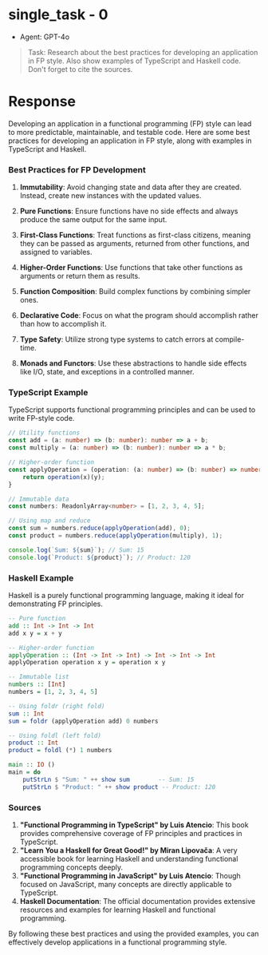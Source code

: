 
# single_task - 0

- Agent: GPT-4o

> Task: Research about the best practices for developing an application in FP style. Also show examples of TypeScript and Haskell code. Don't forget to cite the sources.

# Response

Developing an application in a functional programming (FP) style can lead to more predictable, maintainable, and testable code. Here are some best practices for developing an application in FP style, along with examples in TypeScript and Haskell.

### Best Practices for FP Development

1. **Immutability**: Avoid changing state and data after they are created. Instead, create new instances with the updated values.

2. **Pure Functions**: Ensure functions have no side effects and always produce the same output for the same input.

3. **First-Class Functions**: Treat functions as first-class citizens, meaning they can be passed as arguments, returned from other functions, and assigned to variables.

4. **Higher-Order Functions**: Use functions that take other functions as arguments or return them as results.

5. **Function Composition**: Build complex functions by combining simpler ones.

6. **Declarative Code**: Focus on what the program should accomplish rather than how to accomplish it.

7. **Type Safety**: Utilize strong type systems to catch errors at compile-time.

8. **Monads and Functors**: Use these abstractions to handle side effects like I/O, state, and exceptions in a controlled manner.

### TypeScript Example

TypeScript supports functional programming principles and can be used to write FP-style code.

```typescript
// Utility functions
const add = (a: number) => (b: number): number => a + b;
const multiply = (a: number) => (b: number): number => a * b;

// Higher-order function
const applyOperation = (operation: (a: number) => (b: number) => number, x: number, y: number): number => {
    return operation(x)(y);
}

// Immutable data
const numbers: ReadonlyArray<number> = [1, 2, 3, 4, 5];

// Using map and reduce
const sum = numbers.reduce(applyOperation(add), 0);
const product = numbers.reduce(applyOperation(multiply), 1);

console.log(`Sum: ${sum}`); // Sum: 15
console.log(`Product: ${product}`); // Product: 120
```

### Haskell Example

Haskell is a purely functional programming language, making it ideal for demonstrating FP principles.

```haskell
-- Pure function
add :: Int -> Int -> Int
add x y = x + y

-- Higher-order function
applyOperation :: (Int -> Int -> Int) -> Int -> Int -> Int
applyOperation operation x y = operation x y

-- Immutable list
numbers :: [Int]
numbers = [1, 2, 3, 4, 5]

-- Using foldr (right fold)
sum :: Int
sum = foldr (applyOperation add) 0 numbers

-- Using foldl (left fold)
product :: Int
product = foldl (*) 1 numbers

main :: IO ()
main = do
    putStrLn $ "Sum: " ++ show sum        -- Sum: 15
    putStrLn $ "Product: " ++ show product -- Product: 120
```

### Sources

1. **"Functional Programming in TypeScript" by Luis Atencio**: This book provides comprehensive coverage of FP principles and practices in TypeScript.
2. **"Learn You a Haskell for Great Good!" by Miran Lipovača**: A very accessible book for learning Haskell and understanding functional programming concepts deeply.
3. **"Functional Programming in JavaScript" by Luis Atencio**: Though focused on JavaScript, many concepts are directly applicable to TypeScript.
4. **Haskell Documentation**: The official documentation provides extensive resources and examples for learning Haskell and functional programming.

By following these best practices and using the provided examples, you can effectively develop applications in a functional programming style.
